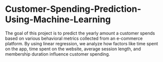 # Customer-Spending-Prediction-Using-Machine-Learning
The goal of this project is to predict the yearly amount a customer spends based on various behavioral metrics collected from an e-commerce platform. By using linear regression, we analyze how factors like time spent on the app, time spent on the website, average session length, and membership duration influence customer spending.
